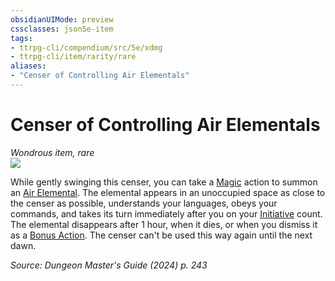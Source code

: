 ```yaml
---
obsidianUIMode: preview
cssclasses: json5e-item
tags:
- ttrpg-cli/compendium/src/5e/xdmg
- ttrpg-cli/item/rarity/rare
aliases: 
- "Censer of Controlling Air Elementals"
---
```

# Censer of Controlling Air Elementals
*Wondrous item, rare*  
![](2-Mechanics/CLI/items/img/censer-of-controlling-air-elementals.webp#right)


While gently swinging this censer, you can take a [Magic](2-Mechanics/CLI/rules/actions.md#Magic) action to summon an [Air Elemental](2-Mechanics/CLI/bestiary/elemental/air-elemental-xmm.md). The elemental appears in an unoccupied space as close to the censer as possible, understands your languages, obeys your commands, and takes its turn immediately after you on your [Initiative](2-Mechanics/CLI/rules/variant-rules/initiative-xphb.md) count. The elemental disappears after 1 hour, when it dies, or when you dismiss it as a [Bonus Action](2-Mechanics/CLI/rules/variant-rules/bonus-action-xphb.md). The censer can't be used this way again until the next dawn.

*Source: Dungeon Master's Guide (2024) p. 243*